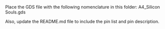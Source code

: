 Place the GDS file with the following nomenclature in this folder: A4_Silicon Souls.gds

Also, update the README.md file to include the pin list and pin description.

